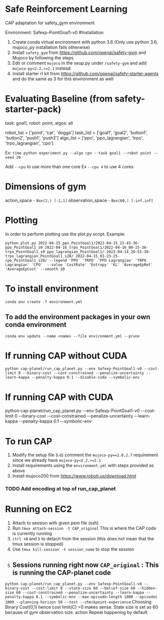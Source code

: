 # Safe Reinforcement Learning
CAP adaptation for safety_gym environment

Environment: Safexp-PointGoal1-v0
#Installation
1) Create conda virtual encironment with python 3.6 (Only use python 3.6, mujoco_py installation fails otherwise)
2) Install `safety_gym` from https://github.com/openai/safety-gym and Mujoco by following the steps
3) Edit or comment `mujoco` in the seup.py under `/safety-gym` and add `mujoco-py<2.2,>=2.1` instead
4) Install starter rl kit from https://github.com/openai/safety-starter-agents and do the same as 3 for this environment as well



# Evaluating Baseline (from safety-starter-pack)
task: goal1, robot: point, algos: all

robot_list = ['point', 'car', 'doggo']
task_list = ['goal1', 'goal2', 'button1', 'button2', 'push1', 'push2']
algo_list = ['ppo', 'ppo_lagrangian', 'trpo', 'trpo_lagrangian', 'cpo']
    
Ex:
`time python experiment.py --algo cpo --task goal1 --robot point --seed 20`

 Add `--cpu` to use more than one core Ex `--cpu 4` to use 4 cores
 
 # Dimensions of gym
 action_space - `Box(2,) [-1,1]`
 observation_space - `Box(60,) [-inf,inf]`
 

# Plotting
In order to perform plotting use the plot.py script.
Example:
```
python plot.py 2022-04-15_ppo_PointGoal1/2022-04-15_21-45-36-ppo_PointGoal1_s0 2022-04-16_trpo_PointGoal1/2022-04-16_00-25-36-trpo_PointGoal1_s0 ppo_lagrangian_PointGoal1/ 2022-04-14_20-51-30-trpo_lagrangian_PointGoal1_s20/ 2022-04-15_01-23-25-cpo_PointGoal1_s20/ --legend 'PPO' 'TRPO' 'PPO Lagrangian' 'TRPO Lagrangian' 'CPO'  --value 'CostRate' 'Entropy' 'KL' 'AverageEpRet' 'AverageEpCost' --smooth 10 
```

# To install environment

`conda env create -f environment.yml`

## To add the environment packages in your own conda environment 

`conda env update --name <name> --file environment.yml --prune`

# If running CAP without CUDA
```
python cap-planet/run_cap_planet.py --env Safexp-PointGoal1-v0 --cost-limit 0 --binary-cost --cost-constrained --penalize-uncertainty --learn-kappa --penalty-kappa 0.1 --disable-cuda --symbolic-env
```
# If running CAP with CUDA

python cap-planet/run_cap_planet.py --env Safexp-PointGoal1-v0 --cost-limit 0 --binary-cost --cost-constrained --penalize-uncertainty --learn-kappa --penalty-kappa 0.1 --symbolic-env

# To run CAP
1) Modify the setup file (i.e) comment the `mujoco-py==2.0.2.7` requirement since we already have `mujoco-py<2.2,>=2.1`
2) Install requirements using the `environment.yml` with steps provided as above
3) Install mujoco200 from https://www.roboti.us/download.html
### TODO Add encoding at top of run_cap_planet

# Running on EC2
1) Attach to session with given pem file (ssh) 
2) Run `tmux attach-session -t CAP_original` This is where the CAP code is currently running
3) `ctrl +B` and `D` to detach from the session (this does not mean that the tmux session is stopped)
4) Use `tmux kill-session -t session_name` to stop the session
5) ## Sessions running right now `CAP_original` : This is running the CAP-planet code
`python cap-planet/run_cap_planet.py --env Safexp-PointGoal1-v0 --binary-cost --cost-limit 0 --state-size 60 --belief-size 60 --hidden-size 60 --cost-constrained --penalize-uncertainty --learn-kappa --penalty-kappa 0.1 --symbolic-env --max-episode-length 1000 --episodes 1000 --planning-horizon 50 --test --checkpoint-experience`
Choosing Binary Cost(0,1) hence cost limit(C) =0 makes sense. State size is set as 60 because of gym observation size. action Repeat happening by default

